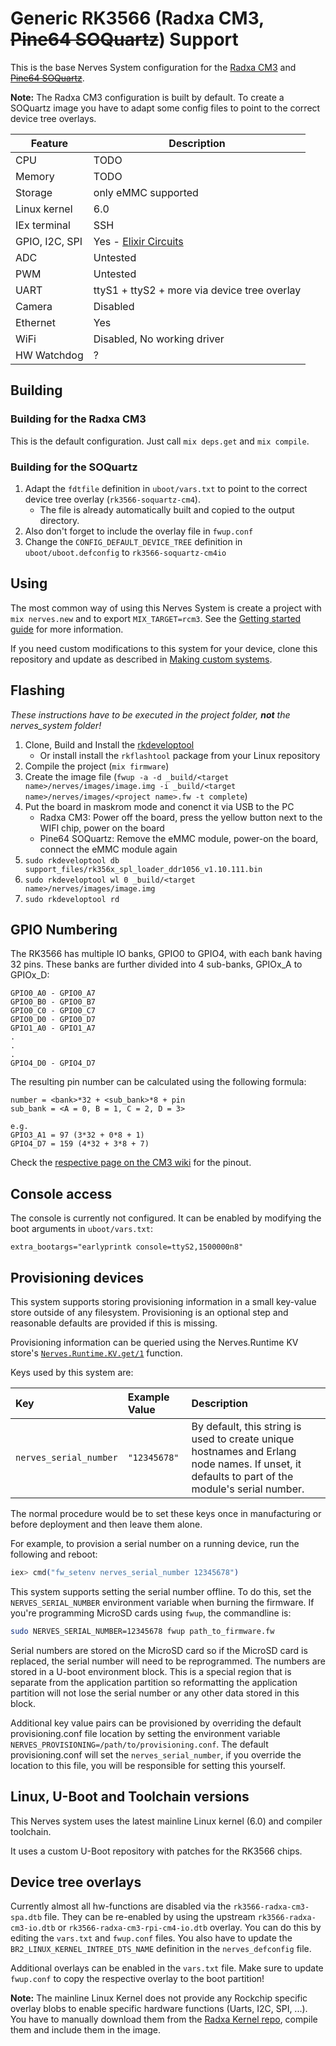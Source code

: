 # Generic RK3566 (Radxa CM3, ~~Pine64 SOQuartz~~) Support


This is the base Nerves System configuration for the [Radxa CM3](https://wiki.radxa.com/Rock3/CM/CM3) and ~~[Pine64 SOQuartz](https://wiki.pine64.org/wiki/SOQuartz)~~.

**Note:** The Radxa CM3 configuration is built by default.
To create a SOQuartz image you have to adapt some config files to point to the correct device tree overlays.


| Feature              | Description                     |
| -------------------- | ------------------------------- |
| CPU                  | TODO             |
| Memory               | TODO                    |
| Storage              | only eMMC supported  |
| Linux kernel         | 6.0               |
| IEx terminal         | SSH                   |
| GPIO, I2C, SPI       | Yes - [Elixir Circuits](https://github.com/elixir-circuits) |
| ADC                  | Untested                             |
| PWM                  | Untested      |
| UART                 | ttyS1 + ttyS2 + more via device tree overlay |
| Camera               | Disabled                           |
| Ethernet             | Yes                             |
| WiFi                 | Disabled, No working driver |
| HW Watchdog          | ? |

## Building

### Building for the Radxa CM3

This is the default configuration. Just call `mix deps.get` and `mix compile`.

### Building for the SOQuartz

1. Adapt the `fdtfile` definition in `uboot/vars.txt` to point to the correct device tree overlay (`rk3566-soquartz-cm4`).
    - The file is already automatically built and copied to the output directory.
1. Also don't forget to include the overlay file in `fwup.conf`
1. Change the `CONFIG_DEFAULT_DEVICE_TREE` definition in `uboot/uboot.defconfig` to `rk3566-soquartz-cm4io`

## Using

The most common way of using this Nerves System is create a project with `mix
nerves.new` and to export `MIX_TARGET=rcm3`. See the [Getting started
guide](https://hexdocs.pm/nerves/getting-started.html#creating-a-new-nerves-app)
for more information.

If you need custom modifications to this system for your device, clone this
repository and update as described in [Making custom
systems](https://hexdocs.pm/nerves/customizing-systems.html).

## Flashing

*These instructions have to be executed in the project folder, **not** the nerves_system folder!*

1. Clone, Build and Install the [rkdeveloptool](https://github.com/rockchip-linux/rkdeveloptool.git)
    - Or install install the `rkflashtool` package from your Linux repository
1. Compile the project (`mix firmware`)
1. Create the image file (`fwup -a -d _build/<target name>/nerves/images/image.img -i _build/<target name>/nerves/images/<project name>.fw -t complete`)
1. Put the board in maskrom mode and conenct it via USB to the PC
    - Radxa CM3: Power off the board, press the yellow button next to the WIFI chip, power on the board
    - Pine64 SOQuartz: Remove the eMMC module, power-on the board, connect the eMMC module again
1. `sudo rkdeveloptool db support_files/rk356x_spl_loader_ddr1056_v1.10.111.bin`
1. `sudo rkdeveloptool wl 0 _build/<target name>/nerves/images/image.img`
1. `sudo rkdeveloptool rd`

## GPIO Numbering

The RK3566 has multiple IO banks, GPIO0 to GPIO4, with each bank having 32 pins.
These banks are further divided into 4 sub-banks, GPIOx_A to GPIOx_D:
```
GPIO0_A0 - GPIO0_A7
GPIO0_B0 - GPIO0_B7
GPIO0_C0 - GPIO0_C7
GPIO0_D0 - GPIO0_D7
GPIO1_A0 - GPIO1_A7
.
.
.
GPIO4_D0 - GPIO4_D7
```

The resulting pin number can be calculated using the following formula:
```
number = <bank>*32 + <sub_bank>*8 + pin
sub_bank = <A = 0, B = 1, C = 2, D = 3>

e.g.
GPIO3_A1 = 97 (3*32 + 0*8 + 1)
GPIO4_D7 = 159 (4*32 + 3*8 + 7)
```

Check the [respective page on the CM3 wiki](https://wiki.radxa.com/Rock3/CM/CM3/pinout) for the pinout.


## Console access

The console is currently not configured.
It can be enabled by modifying the boot arguments in `uboot/vars.txt`:
```
extra_bootargs="earlyprintk console=ttyS2,1500000n8"
```

## Provisioning devices

This system supports storing provisioning information in a small key-value store
outside of any filesystem. Provisioning is an optional step and reasonable
defaults are provided if this is missing.

Provisioning information can be queried using the Nerves.Runtime KV store's
[`Nerves.Runtime.KV.get/1`](https://hexdocs.pm/nerves_runtime/Nerves.Runtime.KV.html#get/1)
function.

Keys used by this system are:

Key                    | Example Value     | Description
:--------------------- | :---------------- | :----------
`nerves_serial_number` | `"12345678"`       | By default, this string is used to create unique hostnames and Erlang node names. If unset, it defaults to part of the module's serial number.

The normal procedure would be to set these keys once in manufacturing or before
deployment and then leave them alone.

For example, to provision a serial number on a running device, run the following
and reboot:

```elixir
iex> cmd("fw_setenv nerves_serial_number 12345678")
```

This system supports setting the serial number offline. To do this, set the
`NERVES_SERIAL_NUMBER` environment variable when burning the firmware. If you're
programming MicroSD cards using `fwup`, the commandline is:

```sh
sudo NERVES_SERIAL_NUMBER=12345678 fwup path_to_firmware.fw
```

Serial numbers are stored on the MicroSD card so if the MicroSD card is
replaced, the serial number will need to be reprogrammed. The numbers are stored
in a U-boot environment block. This is a special region that is separate from
the application partition so reformatting the application partition will not
lose the serial number or any other data stored in this block.

Additional key value pairs can be provisioned by overriding the default
provisioning.conf file location by setting the environment variable
`NERVES_PROVISIONING=/path/to/provisioning.conf`. The default provisioning.conf
will set the `nerves_serial_number`, if you override the location to this file,
you will be responsible for setting this yourself.

## Linux, U-Boot and Toolchain versions

This Nerves system uses the latest mainline Linux kernel (6.0) and compiler toolchain.

It uses a custom U-Boot repository with patches for the RK3566 chips.

## Device tree overlays

Currently almost all hw-functions are disabled via the `rk3566-radxa-cm3-spa.dtb` file.
They can be re-enabled by using the upstream `rk3566-radxa-cm3-io.dtb` or `rk3566-radxa-cm3-rpi-cm4-io.dtb`
overlay. You can do this by editing the `vars.txt` and `fwup.conf` files.
You also have to update the `BR2_LINUX_KERNEL_INTREE_DTS_NAME` definition in the `nerves_defconfig` file.

Additional overlays can be enabled in the `vars.txt` file.
Make sure to update `fwup.conf` to copy the respective overlay to the boot partition!

**Note:** The mainline Linux Kernel does not provide any Rockchip specific overlay blobs to enable specific hardware functions (Uarts, I2C, SPI, ...). You have to manually download them from the [Radxa Kernel repo](https://github.com/radxa/kernel/tree/stable-4.19-rock3/arch/arm64/boot/dts/rockchip/overlay), compile them and include them in the image.
